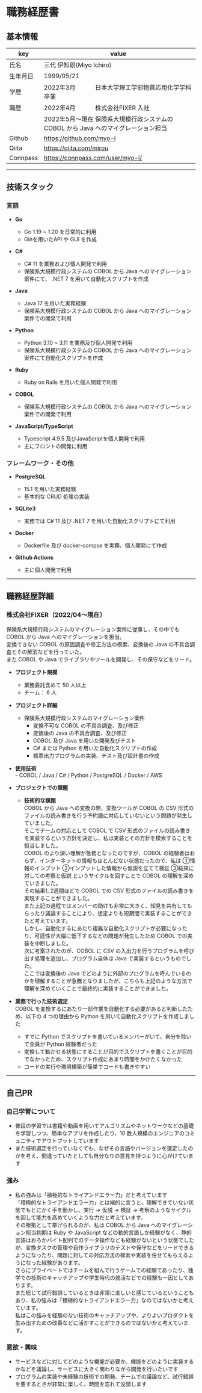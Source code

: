 # 職務経歴書

## 基本情報

|key|value|
|---|---|
|氏名|三代 伊知朗(Miyo Ichiro)|
|生年月日|1999/05/21|
|学歴|2022年3月 　　　日本大学理工学部物質応用化学学科 卒業|
|職歴|2022年4月 　　　株式会社FIXER 入社|
|    |2022年5月～現在 保険系大規模行政システムの COBOL から Java へのマイグレーション担当|
|Github|https://github.com/myo-i|
|Qiita|https://qiita.com/mirou|
|Connpass|https://connpass.com/user/myo-i/|


---

## 技術スタック

### 言語
<!-- (言語のスキルを表現するのであれば、言語のバージョン、パフォーマンスを意識したコーディングテクニック、関連ライブラリなどの組み合わせ経験などを書く) -->
- **Go**  
    - Go 1.19 ~ 1.20 を日常的に利用  
    - Ginを用いたAPI や GUI を作成  
    <!-- - JWT, PASETO, Gin, Viper 後はlesson_goで使ってた標準のパッケージとか   -->

- **C#**  
    - C# 11 を業務および個人開発で利用  
    - 保険系大規模行政システムの COBOL から Java へのマイグレーション案件にて、 .NET 7 を用いて自動化スクリプトを作成  

- **Java**  
    - Java 17 を用いた実務経験  
    - 保険系大規模行政システムの COBOL から Java へのマイグレーション案件での開発で利用 

- **Python**  
    - Python 3.10 ~ 3.11 を業務及び個人開発で利用  
    - 保険系大規模行政システムの COBOL から Java へのマイグレーション案件にて自動化スクリプトを作成  

- **Ruby**  
    - Ruby on Rails を用いた個人開発で利用  

- **COBOL**
   - 保険系大規模行政システムの COBOL から Java へのマイグレーション案件での開発で利用  

- **JavaScript/TypeScript**  
    - Typescript 4.9.5 及びJavaScriptを個人開発で利用  
    - 主にフロントの開発に利用


### フレームワーク・その他
- **PostgreSQL**  
    - 15.1 を用いた実務経験  
    - 基本的な CRUD 処理の実装  
    <!-- - プライベートでの学習①埋め込みSQLが使われていてSQLで動かす必要がある。②保険系の大規模行政システムで税金や金額の支給に関しての処理が必要なためデータの整合性、安全性が非常に重要。③何千万、何億というデータを処理する場合もあるので大量のデータを処理する必要があるから？   -->

- **SQLite3**  
    - 実務では C# 11 及び .NET 7 を用いた自動化スクリプトにて利用 

- **Docker**  
    - Dockerfile 及び docker-compse を実務、個人開発にて作成

- **Github Actions**  
    - 主に個人開発で利用


---

## 職務経歴詳細

### 株式会社FIXER（2022/04〜現在）
保険系大規模行政システムのマイグレーション案件に従事し、その中でも COBOL から Java へのマイグレーションを担当。  
変換できない COBOL の原因調査や修正方法の模索、変換後の Java の不具合調査とその解消などを行っていた。  
また COBOL や Java でライブラリやツールを開発し、その保守などをリード。  

- **プロジェクト規模**
    - 業務委託含めて 50 人以上
    - チーム： 6 人
- **プロジェクト詳細**
    - 保険系大規模行政システムのマイグレーション案件
        - 変換不可な COBOL の不具合調査、及び修正
        - 変換後の Java の不具合調査、及び修正
        - COBOL 及び Java を用いた開発及びテスト
        - C# または Python を用いた自動化スクリプトの作成
        - 帳票出力プログラムの実装、テスト及び設計書の作成
- **使用技術**  
        - COBOL / Java / C# / Python / PostgreSQL / Docker / AWS
    <!-- - C#, Python を用いた自動化スクリプトの開発
    - COBOL から Java への変換
    - COBOL 及び Java を用いたツールの作成
    - JUnit 及び Mockito を用いた Java のテスト
    - Maven を用いたビルド
    - PostgreSQL を用いた DB 操作
    - 同値性検証環境へのデプロイ
    - Java から dll を呼び出すラッパーの作成 etc -->
    <!-- # 長いと読むの大変だから短くしてもいいかも！！ -->
- **プロジェクトでの課題**
    <!-- - **①技術のキャッチアップ**  
    初めは COBOL も Java も経験がなく、Byte の扱いや文字コードなど、ほとんどわからない状態であり、技術のキャッチアップが課題となりました  
    一番優秀な同期を観察して、周りと何が違うか観察してた。具体的にはコードに対する美意識、圧倒的な基礎力、システムや言語の内部仕様、言語の公式ドキュメントであったり、プロジェクトのドキュメントの理解など。
    そこで以下のように考えながら学習していました
        - 理解に徹したほうが頭に残りやすいという経験から理解に重点を置くような学習をしました  
        - 下記のサイクルで理解を深めていました  
          ①記事やドキュメントを読んで知らない単語を調べつつ理解  
          ②仮説を立てながら実際にコードを書いて検証してみる  
          ③わからないことがあれば有識者に質問する    
        - またネット上や他のメンバーが書いたコードをどのような処理をしているのかだけでなく、なぜそのような処理をするのか説明できるくらいに調べて理解しました  
        - 以上のような方法でキャッチアップすることで、初速こそ遅かったものの、COBOL 変換時の対応であったり、COBOL 変換後の Java の仕様に沿ったライブラリの実装やテストなど、初めて行う業務でも迅速に対応することができました  


    - **②短いタスクの期限と有識者の不足**
    COBOL のバージョンアップに伴う突然の移行作業において、短いタスクの期限、有識者の不足、などの問題が発生しており、私は下記の対応を行いました  
      - タスク量を減らすために、変換対象や更新対象の洗い出し  
      - 知識のない人でも作業シートを見るだけで対応できるように、過去に変換作業を行った際に残していたドキュメントを改善  
      - 変換ミスが発生してバグが発生するのを防ぐために、変換作業の流れを洗い出して自分が担当すべき部分を分類  
      - 上記の対応を行うことで、突然の急務でも、変換ミスによるバグを生み出さずに期限に間に合わせることができました   -->

    <!-- - **機能改善のやつ** -->
    <!-- - **恐らく技術的な話を聞きたいはずだからCSVでいく** -->
    - **技術的な課題**  
    COBOL から Java への変換の際、変換ツールが COBOL の CSV 形式のファイルの読み書きを行う予約語に対応していないという問題が発生していました。  
    そこでチームの対応として COBOL で CSV 形式のファイルの読み書きを実装するという方針を決定し、私は実装とその方針を模索することを担当しました。  
    COBOL のより深い理解が急務となったのですが、COBOL の経験者はおらず、インターネットの情報もほとんどない状態だったので、私は ①情報のインプット ②インプットした情報から仮説を立てて検証 ③結果に対しての考察と仮説 というサイクルを回すことで COBOL の理解を深めていきました。  
    その結果1, 2週間ほどで COBOL での CSV 形式のファイルの読み書きを実現することができました。  
    また上記の過程ではメンバーの助けも非常に大きく、知見を共有してもらったり議論することにより、想定よりも短期間で実装することができたと考えています。  
    しかし、自動化するにあたり複雑な自動化スクリプトが必要になったり、可読性が大幅に低下するなどの問題が発生したため COBOL での実装を中断しました。  
    次に考案されたのが、COBOL に CSV の入出力を行うプログラムを呼び出す処理を追加し、プログラム自体は Java で実装するというものでした。  
    ここでは変換後の Java でどのように外部のプログラムを呼んでいるのかを理解することが急務となりましたが、こちらも上記のような方法で理解を深めていくことで最終的に実装することができました。
    

- **業務で行った技術選定**  
    COBOL を変換するにあたり一部作業を自動化する必要があると判断したため、以下の 4 つの理由から Python を用いて自動化スクリプトを作成しました  
    - すでに Python でスクリプトを書いているメンバーがいて、自分を除いて全員が Python 経験者だった  
    - 変換して動かせる状態にすることが目的でスクリプトを書くことが目的でなかったため、スクリプト作成にあまり時間をかけたくなかった  
    - コードの実行や環境構築が簡単でコードも書きやすい  


---

## 自己PR
<!-- ### 技術によって価値提供
技術の特徴を常に意識している -> 技術によって提供できる価値を考える -->


### 自己学習について
- 普段の学習では書籍や動画を用いてアルゴリズムやネットワークなどの基礎を学習しつつ、簡単なアプリを作成したり、10 数人規模のエンジニアのコミュニティでアウトプットしています  
- また技術選定を行っていなくても、なぜその言語やバージョンを選定したのかを考え、間違っていたとしても自分なりの意見を持つように心がけています  
<!-- - 普段のコーディング時に意識していることは、計算量が多くならないように、もっとも適切なデータ構造やアルゴリズムをそれぞれの特徴を踏まえたうえで選択していることです   -->


<!-- ### 好きな言葉
- アルベルト・アインシュタインの「学べば学ぶほど自分の無知を知り、自分の無知を知るほど学びたくなる」という言葉です
    - その理由としては、楽しいという感情を自分が生きるうえで大切にしており、エンジニアという職に就いているのは好奇心が始まりだったからです
    - また楽しいという感情は時間を忘れさせ、努力を努力と思わないくらいに没頭させてくれます。そのためプライベートの時間があまりないときでも、半年以上、毎日学習を続けられたのは学ぶの楽しいからだと非常に感じています
    - 「好奇心」が自分にとっての人生の軸なので、アインシュタインのこの言葉が好きです -->
### 強み
- 私の強みは「積極的なトライアンドエラー力」だと考えています  
    「積極的なトライアンドエラー力」とは端的に言うと、理解できていない状態でもとにかく手を動かし、実行 → 仮説 → 検証 → 考察のようなサイクルを回して能力を高めていくような力だと考えています。  
    その根拠として挙げられるのが、私は COBOL から Java へのマイグレーション担当初期は Ruby や JavaScript などの動的言語しか経験がなく、静的言語はおろかバイト配列でのデータ操作なども経験がないという状態でしたが、変換タスクの管理や自作ライブラリのテストや保守などをリードできるようになったり、問題に対しての対応方法の模索や実装を任せてもらえるようになった経験があります。  
    さらにプライベートではチームを組んで行うゲームでの経験であったり、独学での技術のキャッチアップや学生時代の就活などでの経験も一因としてあります。  
    また総じて試行錯誤しているときは非常に楽しいと感じているということもあり、私の強みは「積極的なトライアンドエラー力」なのではないかと考えています。  
    私はこの強みを経験のない技術のキャッチアップや、よりよいプロダクトを生み出すための改善などに活かすことができるのではないかと考えています。  


### 意欲・興味
- サービスなどに対してどのような機能が必要か、機能をどのように実装するかなどを議論し、サービスに大きく関わりながら開発を行いたいです
- プログラムの実装や未経験の技術での開発、チームでの議論など、試行錯誤を要するときが非常に楽しく、時間を忘れて没頭します

<!-- **重要！！**
もちろん意思決定に関わった経験がなくても、「上司に言われたからやった」のではなく、チームが意思決定に至った目的や背景を自分の言葉でちゃんと説明ができるという点が大切だと考えて


＜やりたいこと＞ -->


